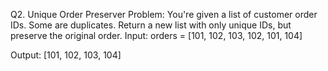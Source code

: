 Q2. Unique Order Preserver
Problem:
You're given a list of customer order IDs. Some are duplicates. Return a new list with only unique IDs, but preserve the original order.
Input:
orders = [101, 102, 103, 102, 101, 104]

Output:
[101, 102, 103, 104]